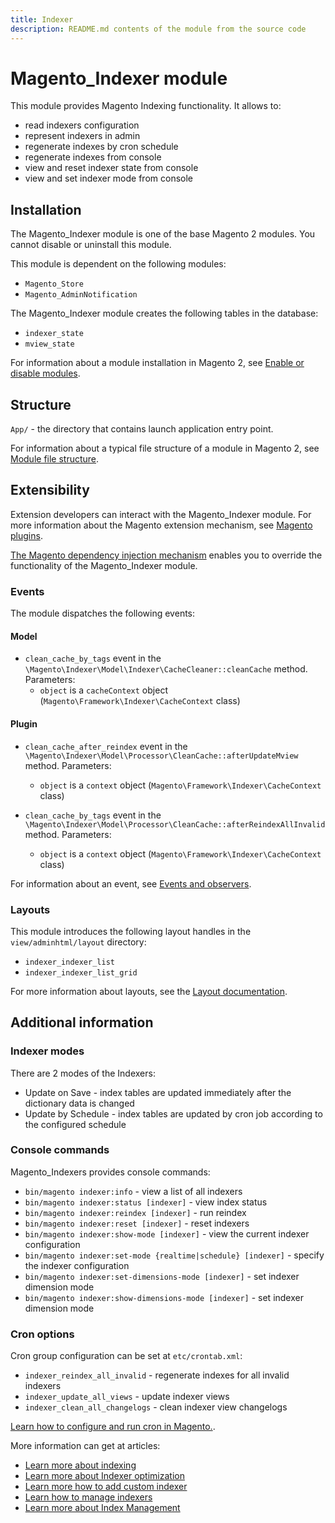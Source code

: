 ```yaml
---
title: Indexer
description: README.md contents of the module from the source code
---
```


# Magento_Indexer module

This module provides Magento Indexing functionality.
It allows to:
 - read indexers configuration
 - represent indexers in admin
 - regenerate indexes by cron schedule
 - regenerate indexes from console
 - view and reset indexer state from console
 - view and set indexer mode from console

## Installation

The Magento_Indexer module is one of the base Magento 2 modules. You cannot disable or uninstall this module.

This module is dependent on the following modules:

- `Magento_Store`
- `Magento_AdminNotification`

The Magento_Indexer module creates the following tables in the database:
- `indexer_state`
- `mview_state`

For information about a module installation in Magento 2, see [Enable or disable modules](https://devdocs.magento.com/guides/v2.4/install-gde/install/cli/install-cli-subcommands-enable.html).

## Structure

`App/` - the directory that contains launch application entry point.

For information about a typical file structure of a module in Magento 2, see [Module file structure](http://devdocs.magento.com/guides/v2.4/extension-dev-guide/build/module-file-structure.html#module-file-structure).

## Extensibility

Extension developers can interact with the Magento_Indexer module. For more information about the Magento extension mechanism, see [Magento plugins](https://developer.adobe.com/commerce/php/development/components/plugins/).

[The Magento dependency injection mechanism](https://developer.adobe.com/commerce/php/development/components/dependency-injection/) enables you to override the functionality of the Magento_Indexer module.

### Events

The module dispatches the following events:

#### Model

- `clean_cache_by_tags` event in the `\Magento\Indexer\Model\Indexer\CacheCleaner::cleanCache` method. Parameters:
    - `object` is a `cacheContext` object (`Magento\Framework\Indexer\CacheContext` class)

#### Plugin 

- `clean_cache_after_reindex` event in the `\Magento\Indexer\Model\Processor\CleanCache::afterUpdateMview` method. Parameters:
    - `object` is a `context` object (`Magento\Framework\Indexer\CacheContext` class)

- `clean_cache_by_tags` event in the `\Magento\Indexer\Model\Processor\CleanCache::afterReindexAllInvalid` method. Parameters:
    - `object` is a `context` object (`Magento\Framework\Indexer\CacheContext` class)

For information about an event, see [Events and observers](https://developer.adobe.com/commerce/php/development/components/events-and-observers/#events).

### Layouts

This module introduces the following layout handles in the `view/adminhtml/layout` directory:

- `indexer_indexer_list`
- `indexer_indexer_list_grid`

For more information about layouts, see the [Layout documentation](https://developer.adobe.com/commerce/frontend-core/guide/layouts/).

## Additional information

### Indexer modes

There are 2 modes of the Indexers:

- Update on Save - index tables are updated immediately after the dictionary data is changed
- Update by Schedule - index tables are updated by cron job according to the configured schedule

### Console commands

Magento_Indexers provides console commands:
- `bin/magento indexer:info` - view a list of all indexers
- `bin/magento indexer:status [indexer]` - view index status
- `bin/magento indexer:reindex [indexer]` - run reindex
- `bin/magento indexer:reset [indexer]` - reset indexers
- `bin/magento indexer:show-mode [indexer]` - view the current indexer configuration
- `bin/magento indexer:set-mode {realtime|schedule} [indexer]` - specify the indexer configuration
- `bin/magento indexer:set-dimensions-mode [indexer]` - set indexer dimension mode
- `bin/magento indexer:show-dimensions-mode [indexer]` - set indexer dimension mode

### Cron options

Cron group configuration can be set at `etc/crontab.xml`:

- `indexer_reindex_all_invalid` - regenerate indexes for all invalid indexers
- `indexer_update_all_views` - update indexer views
- `indexer_clean_all_changelogs` - clean indexer view changelogs

[Learn how to configure and run cron in Magento.](http://devdocs.magento.com/guides/v2.4/config-guide/cli/config-cli-subcommands-cron.html).

More information can get at articles:

- [Learn more about indexing](https://developer.adobe.com/commerce/php/development/components/indexing/)
- [Learn more about Indexer optimization](https://developer.adobe.com/commerce/php/development/components/indexing/optimization/)
- [Learn more how to add custom indexer](https://developer.adobe.com/commerce/php/development/components/indexing/custom-indexer/)
- [Learn how to manage indexers](https://experienceleague.adobe.com/docs/commerce-operations/configuration-guide/cli/manage-indexers.html)
- [Learn more about Index Management](https://docs.magento.com/user-guide/system/index-management.html)
